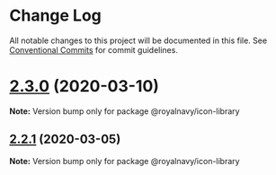 # Change Log

All notable changes to this project will be documented in this file.
See [Conventional Commits](https://conventionalcommits.org) for commit guidelines.

# [2.3.0](https://thyhjwb6.github.com/Royal-Navy/standards-toolkit/compare/2.2.1...2.3.0) (2020-03-10)

**Note:** Version bump only for package @royalnavy/icon-library





## [2.2.1](https://thyhjwb6.github.com/Royal-Navy/standards-toolkit/compare/2.2.0...2.2.1) (2020-03-05)

**Note:** Version bump only for package @royalnavy/icon-library
